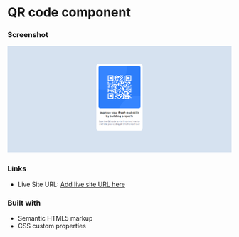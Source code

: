 # QR code component 

### Screenshot

![](screenshot.PNG)

### Links

- Live Site URL: [Add live site URL here](https://ahmedaltahan.github.io/QR-Code/)


### Built with

- Semantic HTML5 markup
- CSS custom properties

